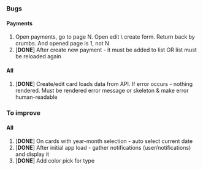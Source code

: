 ### Bugs

#### Payments

1. Open payments, go to page N. Open edit \ create form. Return back by crumbs. And opened page is 1, not N
2. [**DONE**] After create new payment - it must be added to list OR list must be reloaded again

#### All
1. [**DONE**] Create/edit card loads data from API. If error occurs - nothing rendered. Must be rendered error message or skeleton & make error human-readable

### To improve

#### All
1. [**DONE**] On cards with year-month selection - auto select current date
2. [**DONE**] After initial app load - gather notifications (user/notifications) and display it
3. [**DONE**] Add color pick for type
